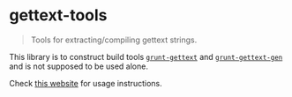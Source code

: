 # gettext-tools

> Tools for extracting/compiling gettext strings.

This library is to construct build tools [`grunt-gettext`](https://github.com/englishtown/grunt-gettext) and [`grunt-gettext-gen`](https://github.com/englishtown/grunt-gettext-gen) and is not supposed to be used alone. 

Check [this website](http://angular-gettext.rocketeer.be/) for usage instructions.
